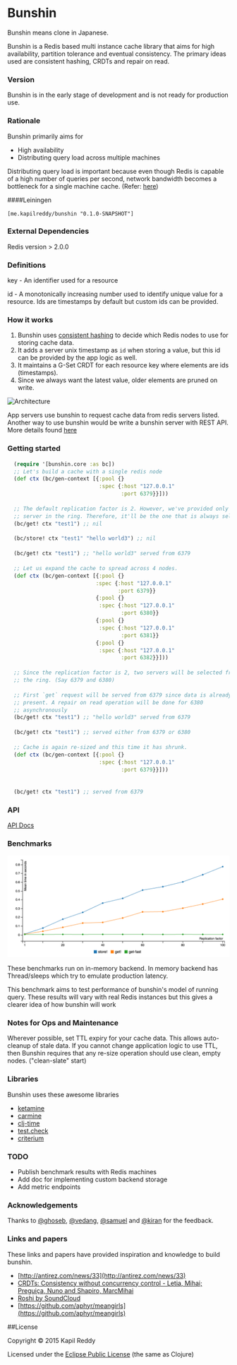 # Bunshin

Bunshin means clone in Japanese.

Bunshin is a Redis based multi instance cache library that aims for high availability, partition tolerance and eventual consistency. The primary ideas used are consistent hashing, CRDTs and repair on read.


### Version
Bunshin is in the early stage of development and is not ready for production use.

### Rationale

Bunshin primarily aims for

- High availability
- Distributing query load across multiple machines

Distributing query load is important because even though Redis is capable of a high number of queries per second, network bandwidth becomes a bottleneck for a single machine cache. (Refer: [here](http://redis.io/topics/benchmarks#factors-impacting-redis-performance))


####Leiningen
```
[me.kapilreddy/bunshin "0.1.0-SNAPSHOT"]
```

### External Dependencies

Redis version > 2.0.0


### Definitions

key - An identifier used for a resource

id - A monotonically increasing number used to identify unique value for a resource. Ids are timestamps by default but custom ids can be provided.


### How it works

1. Bunshin uses [consistent hashing](http://en.wikipedia.org/wiki/Consistent_hashing) to decide which Redis nodes to use for storing cache data.
2. It adds a server unix timestamp as `id` when storing a value, but this id can be provided by the app logic as well.
3. It maintains a G-Set CRDT for each resource key where elements are ids (timestamps).
4. Since we always want the latest value, older elements are pruned on write.

![Architecture](https://rawgithub.com/kapilreddy/bunshin/gh-pages/images/arch.svg "Bunshin Architecture")

App servers use bunshin to request cache data from redis servers listed. Another way to use bunshin would be write a bunshin server with REST API. More details found [here](https://github.com/kapilreddy/bunshin/wiki/Architecture)

### Getting started

```clojure
  (require '[bunshin.core :as bc])
  ;; Let's build a cache with a single redis node
  (def ctx (bc/gen-context [{:pool {}
                             :spec {:host "127.0.0.1"
                                    :port 6379}}]))

  ;; The default replication factor is 2. However, we've provided only one
  ;; server in the ring. Therefore, it'll be the one that is always selected.
  (bc/get! ctx "test1") ;; nil

  (bc/store! ctx "test1" "hello world3") ;; nil

  (bc/get! ctx "test1") ;; "hello world3" served from 6379

  ;; Let us expand the cache to spread across 4 nodes.
  (def ctx (bc/gen-context [{:pool {}
                            :spec {:host "127.0.0.1"
                                   :port 6379}}
                            {:pool {}
                             :spec {:host "127.0.0.1"
                                    :port 6380}}
                            {:pool {}
                             :spec {:host "127.0.0.1"
                                    :port 6381}}
                            {:pool {}
                             :spec {:host "127.0.0.1"
                                    :port 6382}}]))

  ;; Since the replication factor is 2, two servers will be selected from
  ;; the ring. (Say 6379 and 6380)

  ;; First `get` request will be served from 6379 since data is already
  ;; present. A repair on read operation will be done for 6380
  ;; asynchronously
  (bc/get! ctx "test1") ;; "hello world3" served from 6379

  (bc/get! ctx "test1") ;; served either from 6379 or 6380

  ;; Cache is again re-sized and this time it has shrunk.
  (def ctx (bc/gen-context [{:pool {}
                             :spec {:host "127.0.0.1"
                                    :port 6379}}]))


  (bc/get! ctx "test1") ;; served from 6379
```

### API

[API Docs](http://kapilreddy.github.io/bunshin/bunshin.core.html)

### Benchmarks

![Bunshin commands benchmark](benchmarks/benchmarks.png?raw=true "Bunshin commands benchmark on in-memory backend")

These benchmarks run on in-memory backend. In memory backend has Thread/sleeps which try to emulate production latency.

This benchmark aims to test performance of bunshin's model of running query. These results will vary with real Redis instances but this gives a clearer idea of how bunshin will work

### Notes for Ops and Maintenance

Wherever possible, set TTL expiry for your cache data. This allows auto-cleanup of stale data. If you cannot change application logic to use TTL, then Bunshin requires that any re-size operation should use clean, empty nodes. ("clean-slate" start)

### Libraries
Bunshin uses these awesome libraries

- [ketamine](https://github.com/ghoseb/ketamine)
- [carmine](https://github.com/ptaoussanis/carmine)
- [clj-time](https://github.com/clj-time/clj-time)
- [test.check](https://github.com/clojure/test.check)
- [criterium](https://github.com/hugoduncan/criterium)

### TODO
- Publish benchmark results with Redis machines
- Add doc for implementing custom backend storage
- Add metric endpoints

### Acknowledgements
Thanks to [@ghoseb](https://twitter.com/ghoseb), [@vedang](https://twitter.com/vedang), [@samuel](https://twitter.com/samebchase) and [@kiran](https://twitter.com/kiran_kulkarni) for the feedback.

### Links and papers
These links and papers have provided inspiration and knowledge to build bunshin.

- [http://antirez.com/news/33](http://antirez.com/news/33)
- [CRDTs: Consistency without concurrency control - Letia, Mihai; Preguiça, Nuno and Shapiro, MarcMihai](http://pagesperso-systeme.lip6.fr/Marc.Shapiro/papers/RR-6956.pdf)
- [Roshi by SoundCloud](https://github.com/soundcloud/roshi)
- [https://github.com/aphyr/meangirls](https://github.com/aphyr/meangirls)


##License

Copyright © 2015 Kapil Reddy

Licensed under the [Eclipse Public License](http://www.eclipse.org/legal/epl-v10.html) (the same as Clojure)
